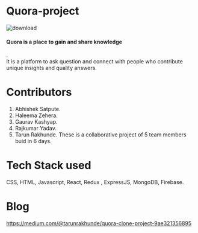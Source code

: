 # Quora-project

![download](https://user-images.githubusercontent.com/96281694/161429982-780b3c52-19cb-493f-9feb-b5ade953260d.png)

<h4>Quora is a place to gain and share knowledge</h4>. <br>It is a platform to ask question and connect with people who contribute unique insights and quality answers.<br>

# Contributors
1. Abhishek Satpute.
2. Haleema Zehera.
3. Gaurav Kashyap.
4. Rajkumar Yadav.
5. Tarun Rakhunde.
These is a collaborative project of 5 team members buid in 6 days.

# Tech Stack  used 
CSS, HTML, Javascript, React, Redux , ExpressJS, MongoDB, Firebase.

# Blog
https://medium.com/@tarunrakhunde/quora-clone-project-9ae321356895

